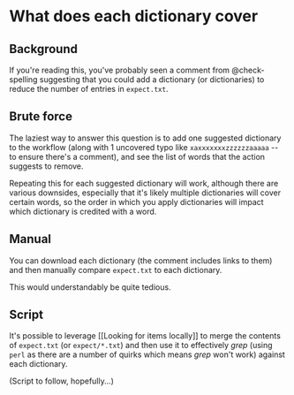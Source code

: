 # What does each dictionary cover

## Background

If you're reading this, you've probably seen a comment from @check-spelling suggesting that you could add a dictionary (or dictionaries) to reduce the number of entries in `expect.txt`.

## Brute force

The laziest way to answer this question is to add one suggested dictionary to the workflow (along with 1 uncovered typo like `xaxxxxxxxzzzzzzaaaaa` -- to ensure there's a comment), and see the list of words that the action suggests to remove.

Repeating this for each suggested dictionary will work, although there are various downsides, especially that it's likely multiple dictionaries will cover certain words, so the order in which you apply dictionaries will impact which dictionary is credited with a word.

## Manual

You can download each dictionary (the comment includes links to them) and then manually compare `expect.txt` to each dictionary.

This would understandably be quite tedious.

## Script

It's possible to leverage [[Looking for items locally]] to merge the contents of `expect.txt` (or `expect/*.txt`) and then use it to effectively _grep_ (using `perl` as there are a number of quirks which means _grep_ won't work) against each dictionary.

(Script to follow, hopefully...)
